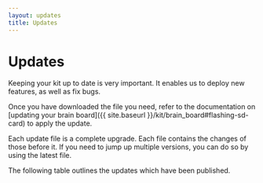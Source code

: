 ```yaml
---
layout: updates
title: Updates
---
```


# Updates

Keeping your kit up to date is very important. It enables us to deploy new features, as well as fix bugs.

Once you have downloaded the file you need, refer to the documentation on [updating your brain board]({{ site.baseurl }}/kit/brain_board#flashing-sd-card) to apply the update.

Each update file is a complete upgrade. Each file contains the changes of those before it. If you need to jump up multiple versions, you can do so by using the latest file.

The following table outlines the updates which have been published.

